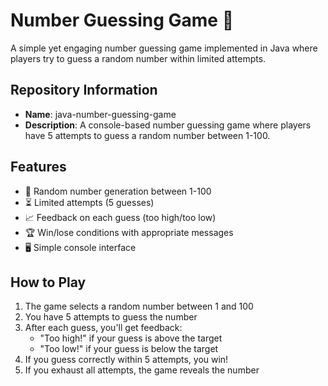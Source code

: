 # Number Guessing Game 🎯

A simple yet engaging number guessing game implemented in Java where players try to guess a random number within limited attempts.

## Repository Information

- **Name**: java-number-guessing-game
- **Description**: A console-based number guessing game where players have 5 attempts to guess a random number between 1-100.

## Features

- 🎲 Random number generation between 1-100
- ⏳ Limited attempts (5 guesses)
- 📈 Feedback on each guess (too high/too low)
- 🏆 Win/lose conditions with appropriate messages
- 🖥️ Simple console interface

## How to Play

1. The game selects a random number between 1 and 100
2. You have 5 attempts to guess the number
3. After each guess, you'll get feedback:
   - "Too high!" if your guess is above the target
   - "Too low!" if your guess is below the target
4. If you guess correctly within 5 attempts, you win!
5. If you exhaust all attempts, the game reveals the number
